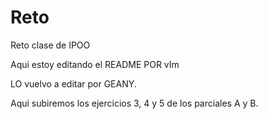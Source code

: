 # Reto
Reto clase de IPOO

Aqui estoy editando el README POR vIm

LO vuelvo a editar por GEANY.

Aqui subiremos los ejercicios 3, 4 y 5 de los parciales A y B.

